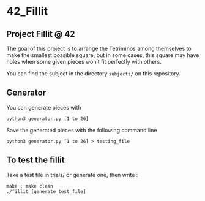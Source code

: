 # 42_Fillit

## Project Fillit @ 42

The goal of this project is to arrange the Tetriminos among themselves to make the
smallest possible square, but in some cases, this square may have holes when some given
pieces won’t fit perfectly with others.

You can find the subject in the directory `subjects/` on this repository.

## Generator
You can generate pieces with
```
python3 generator.py [1 to 26]
```
Save the generated pieces with the following command line
```
python3 generator.py [1 to 26] > testing_file
```

## To test the fillit
Take a test file in trials/ or generate one, then write :
```
make ; make clean
./fillit [generate_test_file]
```
